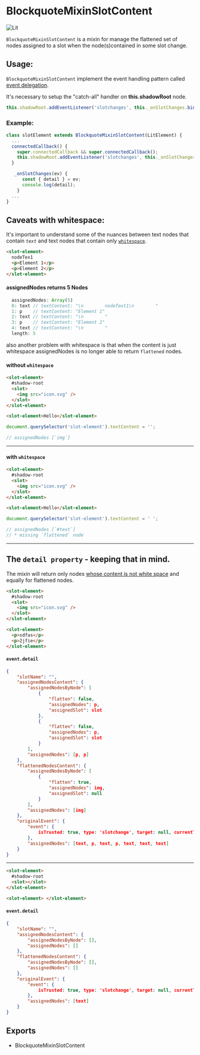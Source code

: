 # BlockquoteMixinSlotContent

![Lit](https://img.shields.io/badge/lit-2.0.0-blue)

`BlockquoteMixinSlotContent` is a mixin for manage the flattened set of nodes assigned to a slot when the node(s)contained in some slot change.

## Usage:

`BlockquoteMixinSlotContent` implement the event handling pattern called [event delegation](https://javascript.info/event-delegation).

It's necessary to setup the "catch-all" handler on **this.shadowRoot** node.

```js
this.shadowRoot.addEventListener('slotchanges', this._onSlotChanges.bind(this));
```

### Example:

```js
class slotElement extends BlockquoteMixinSlotContent(LitElement) {
  ...
  connectedCallback() {
    super.connectedCallback && super.connectedCallback();
    this.shadowRoot.addEventListener('slotchanges', this._onSlotChanges.bind(this));
  }

   _onSlotChanges(ev) {
      const { detail } = ev;
      console.log(detail);
    }
  ...
}
```

## Caveats with whitespace:

It's important to understand some of the nuances between text nodes that contain _`text`_ and text nodes that contain only [`whitespace`](https://developer.mozilla.org/en-US/docs/Web/API/Document_Object_Model/Whitespace#what_is_whitespace).

```html
<slot-element>
  nodeTex1
  <p>Element 1</p>
  <p>Element 2</p>
</slot-element>
```

#### assignedNodes returns 5 Nodes

```js
  assignedNodes: Array(5)
  0: text // textContent: "\n        nodeText1\n        "
  1: p    // textContent: "Element 1"
  2: text // textContent: "\n        "
  3: p    // textContent: "Element 2"
  4: text // textContent: "\n        "
  length: 5
```

also another problem with whitespace is that when the content is just whitespace assignedNodes is no longer able to return `flattened` nodes.

#### without `whitespace`

```html
<slot-element>
  #shadow-root
  <slot>
    <img src="icon.svg" />
  </slot>
</slot-element>

<slot-element>Hello</slot-element>
```

```js
document.querySelector('slot-element').textContent = '';

// assignedNodes [`img`]
```

<hr>

#### with `whitespace`

```html
<slot-element>
  #shadow-root
  <slot>
    <img src="icon.svg" />
  </slot>
</slot-element>

<slot-element>Hello</slot-element>
```

```js
document.querySelector('slot-element').textContent = ' ';

// assignedNodes [`#text`]
// * missing `flattened` node
```

<hr>

## The `detail property` - keeping that in mind.

The mixin will return only nodes [whose content is not white space](https://developer.mozilla.org/en-US/docs/Web/API/Document_Object_Model/Whitespace#whitespace_helper_functions)
and equally for flattened nodes.

```html
<slot-element>
  #shadow-root
  <slot>
    <img src="icon.svg" />
  </slot>
</slot-element>

<slot-element>
  <p>sdfas</p>
  <p>2jfie</p>
</slot-element>
```

#### `event.detail`

```json
{
    "slotName": "",
    "assignedNodesContent": {
        "assignedNodesByNode": [
            {
                "flatten": false,
                "assignedNodes": p,
                "assignedSlot": slot
            },
            {
                "flatten": false,
                "assignedNodes": p,
                "assignedSlot": slot
            }
        ],
        "assignedNodes": [p, p]
    },
    "flattenedNodesContent": {
        "assignedNodesByNode": [
            {
                "flatten": true,
                "assignedNodes": img,
                "assignedSlot": null
            }
        ],
        "assignedNodes": [img]
    },
    "originalEvent": {
        "event": {
            isTrusted: true, type: 'slotchange', target: null, currentTarget: null, ...
        },
        "assignedNodes": [text, p, text, p, text, text, text]
    }
}
```

<hr>

```html
<slot-element>
  #shadow-root
  <slot></slot>
</slot-element>

<slot-element> </slot-element>
```

#### `event.detail`

```json
{
    "slotName": "",
    "assignedNodesContent": {
        "assignedNodesByNode": [],
        "assignedNodes": []
    },
    "flattenedNodesContent": {
        "assignedNodesByNode": [],
        "assignedNodes": []
    },
    "originalEvent": {
        "event": {
            isTrusted: true, type: 'slotchange', target: null, currentTarget: null, ...
        },
        "assignedNodes": [text]
    }
}
```

## Exports

- BlockquoteMixinSlotContent
